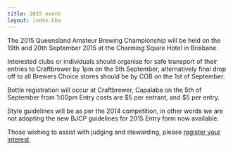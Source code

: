 ```yaml
---
title: 2015 event
layout: index.hbs
---
```


The 2015 Queensland Amateur Brewing Championship will be held on the 19th and
20th September 2015 at the Charming Squire Hotel in Brisbane.

Interested clubs or individuals should organise for safe transport of their
entries to Craftbrewer by 1pm on the 5th September, alternatively final drop off
to all Brewers Choice stores should be by COB on the 1st of September.

Bottle registration will occur at Craftbrewer, Capalaba on the 5th of September from 1:00pm
Entry costs are $5 per entrant, and $5 per entry.

Style guidelines will be as per the 2014 competition, in other words we are not adopting the new BJCP guidelines for 2015
Entry form now available.

Those wishing to assist with judging and stewarding, please <a href="http://goo.gl/forms/OepjIv0hXB" target="_blank">register your interest</a>.
